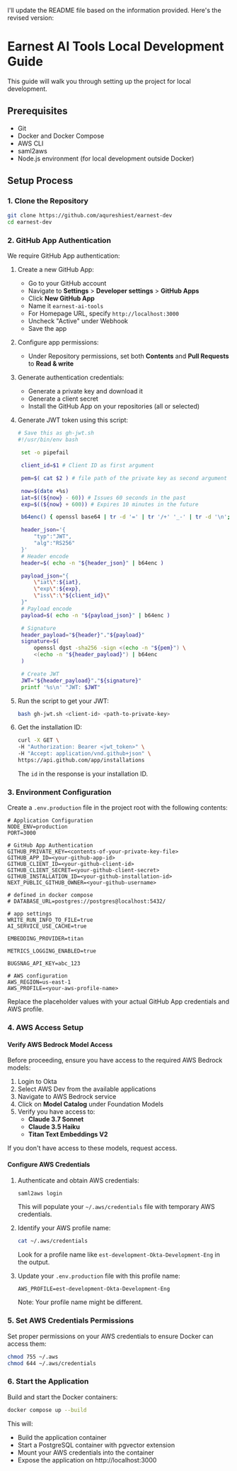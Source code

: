 I'll update the README file based on the information provided. Here's the revised version:

# Earnest AI Tools Local Development Guide

This guide will walk you through setting up the project for local development.

## Prerequisites

- Git
- Docker and Docker Compose
- AWS CLI
- saml2aws
- Node.js environment (for local development outside Docker)

## Setup Process

### 1. Clone the Repository

```bash
git clone https://github.com/aqureshiest/earnest-dev
cd earnest-dev
```

### 2. GitHub App Authentication

We require GitHub App authentication:

1. Create a new GitHub App:
   - Go to your GitHub account
   - Navigate to **Settings** > **Developer settings** > **GitHub Apps**
   - Click **New GitHub App**
   - Name it `earnest-ai-tools`
   - For Homepage URL, specify `http://localhost:3000`
   - Uncheck "Active" under Webhook
   - Save the app

2. Configure app permissions:
   - Under Repository permissions, set both **Contents** and **Pull Requests** to **Read & write**

3. Generate authentication credentials:
   - Generate a private key and download it
   - Generate a client secret
   - Install the GitHub App on your repositories (all or selected)

4. Generate JWT token using this script:
   ```bash
   # Save this as gh-jwt.sh
   #!/usr/bin/env bash

    set -o pipefail

    client_id=$1 # Client ID as first argument

    pem=$( cat $2 ) # file path of the private key as second argument

    now=$(date +%s)
    iat=$((${now} - 60)) # Issues 60 seconds in the past
    exp=$((${now} + 600)) # Expires 10 minutes in the future

    b64enc() { openssl base64 | tr -d '=' | tr '/+' '_-' | tr -d '\n'; }

    header_json='{
        "typ":"JWT",
        "alg":"RS256"
    }'
    # Header encode
    header=$( echo -n "${header_json}" | b64enc )

    payload_json="{
        \"iat\":${iat},
        \"exp\":${exp},
        \"iss\":\"${client_id}\"
    }"
    # Payload encode
    payload=$( echo -n "${payload_json}" | b64enc )

    # Signature
    header_payload="${header}"."${payload}"
    signature=$(
        openssl dgst -sha256 -sign <(echo -n "${pem}") \
        <(echo -n "${header_payload}") | b64enc
    )

    # Create JWT
    JWT="${header_payload}"."${signature}"
    printf '%s\n' "JWT: $JWT"
   ```

5. Run the script to get your JWT:
   ```bash
   bash gh-jwt.sh <client-id> <path-to-private-key>
   ```

6. Get the installation ID:
   ```bash
   curl -X GET \
   -H "Authorization: Bearer <jwt_token>" \
   -H "Accept: application/vnd.github+json" \
   https://api.github.com/app/installations
   ```
   The `id` in the response is your installation ID.

### 3. Environment Configuration

Create a `.env.production` file in the project root with the following contents:

```
# Application Configuration
NODE_ENV=production
PORT=3000

# GitHub App Authentication
GITHUB_PRIVATE_KEY=<contents-of-your-private-key-file>
GITHUB_APP_ID=<your-github-app-id>
GITHUB_CLIENT_ID=<your-github-client-id>
GITHUB_CLIENT_SECRET=<your-github-client-secret>
GITHUB_INSTALLATION_ID=<your-github-installation-id>
NEXT_PUBLIC_GITHUB_OWNER=<your-github-username>

# defined in docker compose
# DATABASE_URL=postgres://postgres@localhost:5432/

# app settings
WRITE_RUN_INFO_TO_FILE=true
AI_SERVICE_USE_CACHE=true

EMBEDDING_PROVIDER=titan

METRICS_LOGGING_ENABLED=true

BUGSNAG_API_KEY=abc_123

# AWS configuration
AWS_REGION=us-east-1
AWS_PROFILE=<your-aws-profile-name>
```

Replace the placeholder values with your actual GitHub App credentials and AWS profile.

### 4. AWS Access Setup

#### Verify AWS Bedrock Model Access

Before proceeding, ensure you have access to the required AWS Bedrock models:

1. Login to Okta
2. Select AWS Dev from the available applications
3. Navigate to AWS Bedrock service
4. Click on **Model Catalog** under Foundation Models
5. Verify you have access to:
   - **Claude 3.7 Sonnet**
   - **Claude 3.5 Haiku**
   - **Titan Text Embeddings V2**

If you don't have access to these models, request access.

#### Configure AWS Credentials

1. Authenticate and obtain AWS credentials:
   ```bash
   saml2aws login
   ```
   This will populate your `~/.aws/credentials` file with temporary AWS credentials.

2. Identify your AWS profile name:
   ```bash
   cat ~/.aws/credentials
   ```
   Look for a profile name like `est-development-Okta-Development-Eng` in the output.

3. Update your `.env.production` file with this profile name:
   ```
   AWS_PROFILE=est-development-Okta-Development-Eng
   ```
   Note: Your profile name might be different.

### 5. Set AWS Credentials Permissions

Set proper permissions on your AWS credentials to ensure Docker can access them:

```bash
chmod 755 ~/.aws
chmod 644 ~/.aws/credentials
```

### 6. Start the Application

Build and start the Docker containers:

```bash
docker compose up --build
```

This will:
- Build the application container
- Start a PostgreSQL container with pgvector extension
- Mount your AWS credentials into the container
- Expose the application on http://localhost:3000